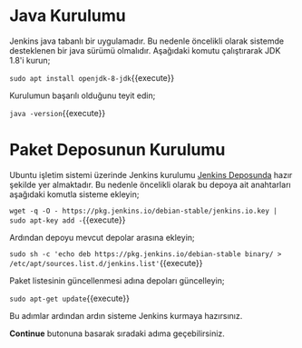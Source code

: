 # Java Kurulumu

Jenkins java tabanlı bir uygulamadır. Bu nedenle öncelikli olarak sistemde desteklenen bir java sürümü olmalıdır. Aşağıdaki komutu çalıştırarak JDK 1.8'i kurun;

`sudo apt install openjdk-8-jdk`{{execute}}

Kurulumun başarılı olduğunu teyit edin;

`java -version`{{execute}}

# Paket Deposunun Kurulumu

Ubuntu işletim sistemi üzerinde Jenkins kurulumu [Jenkins Deposunda](https://pkg.jenkins.io/debian-stable/) hazır şekilde yer almaktadır. Bu nedenle öncelikli olarak bu depoya ait anahtarları aşağıdaki komutla sisteme ekleyin;

`wget -q -O - https://pkg.jenkins.io/debian-stable/jenkins.io.key | sudo apt-key add -`{{execute}}

Ardından depoyu mevcut depolar arasına ekleyin;

`sudo sh -c 'echo deb https://pkg.jenkins.io/debian-stable binary/ > /etc/apt/sources.list.d/jenkins.list'`{{execute}}

Paket listesinin güncellenmesi adına depoları güncelleyin;

`sudo apt-get update`{{execute}}

Bu adımlar ardından ardın sisteme Jenkins kurmaya hazırsınız.

**Continue** butonuna basarak sıradaki adıma geçebilirsiniz.
